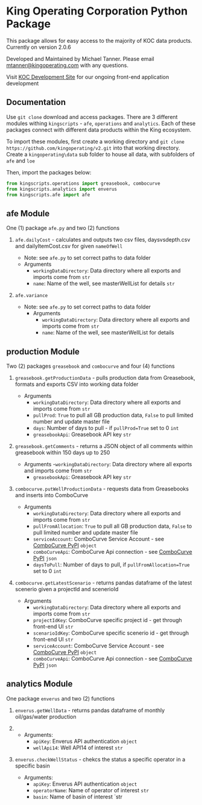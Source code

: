 # King Operating Corporation Python Package

This package allows for easy access to the majority of KOC data products. Currently on version 2.0.6

Developed and Maintained by Michael Tanner. Please email mtanner@kingoperating.com with any questions.

Visit [KOC Development Site](https://mtanner161.github.io/kingdashboard/#/kingdashboard) for our ongoing front-end application development

## Documentation

Use `git clone` download and access packages. There are 3 different modules withing `kingscripts` - `afe`, `operations` and `analytics`. Each of these packages connect with different data products within the King ecosystem.

To import these modules, first create a working directory and `git clone https://github.com/kingoperating/v2.git` into that working directory. Create a `kingoperating\data` sub folder to house all data, with subfolders of `afe` and `loe`

Then, import the packages below:

```python
from kingscripts.operations import greasebook, combocurve
from kingscripts.analytics import enverus
from kingscripts.afe import afe
```

## afe Module

One (1) package `afe.py` and two (2) functions

1.  `afe.dailyCost` - calculates and outputs two csv files, daysvsdepth.csv and dailyItemCost.csv for given `nameOfWell`

    - Note: see `afe.py` to set correct paths to data folder
    - Arguments
      - `workingDataDirectory`: Data directory where all exports and imports come from `str`
      - `name`: Name of the well, see masterWellList for details `str`

2.  `afe.variance`

    - Note: see `afe.py` to set correct paths to data folder
      - Arguments
        - `workingDataDirectory`: Data directory where all exports and imports come from `str`
        - `name`: Name of the well, see masterWellList for details

## production Module

Two (2) packages `greasebook` and `combocurve` and four (4) functions

1. `greasebook.getProductionData` - pulls production data from Greasebook, formats and exports CSV into working data folder

   - Arguments
     - `workingDataDirectory`: Data directory where all exports and imports come from `str`
     - `pullProd`: `True` to pull all GB production data, `False` to pull limited number and update master file
     - `days`: Number of days to pull - if `pullProd=True` set to 0 `int`
     - `greasebookApi`: Greasebook API key `str`

2. `greasebook.getComments` - returns a JSON object of all comments within greasebook within 150 days up to 250

   - Arguments -`workingDataDirectory`: Data directory where all exports and imports come from `str`
     - `greasebookApi`: Greasebook API key `str`

3. `combocurve.putWellProductionData` - requests data from Greasebooks and inserts into ComboCurve

   - Arguments
     - `workingDataDirectory`: Data directory where all exports and imports come from `str`
     - `pullFromAllocation`: `True` to pull all GB production data, `False` to pull limited number and update master file
     - `serviceAccount`: ComboCurve Service Account - see [ComboCurve PyPI](https://pypi.org/project/combocurve-api-v1/) `object`
     - `comboCurveApi`: ComboCurve Api connection - see [ComboCurve PyPI](https://pypi.org/project/combocurve-api-v1/) `json`
     - `daysToPull`: Number of days to pull, if `pullFromAllocation=True` set to 0 `int`

4. `combocurve.getLatestScenario` - returns pandas dataframe of the latest scenerio given a projectId and scenerioId
   - Arguments
     - `workingDataDirectory`: Data directory where all exports and imports come from `str`
     - `projectIdKey`: ComboCurve specific project id - get through front-end UI `str`
     - `scenarioIdKey`: ComboCurve specific scenerio id - get through front-end UI `str`
     - `serviceAccount`: ComboCurve Service Account - see [ComboCurve PyPI](https://pypi.org/project/combocurve-api-v1/) `object`
     - `comboCurveApi`: ComboCurve Api connection - see [ComboCurve PyPI](https://pypi.org/project/combocurve-api-v1/) `json`

## analytics Module

One package `enverus` and two (2) functions

1.  `enverus.getWellData` - returns pandas dataframe of monthly oil/gas/water production
1.  - Arguments:
      - `apiKey`: Enverus API authentication `object`
      - `wellApi14`: Well API14 of interest `str`

1.  `enverus.checkWellStatus` - chekcs the status a specific operator in a specific basin
    - Arguments:
      - `apiKey`: Enverus API authentication `object`
      - `operatorName`: Name of operator of interest `str`
      - `basin`: Name of basin of interest `str
